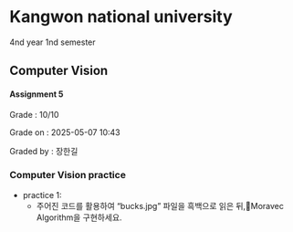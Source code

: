 # Kangwon national university

4nd year 1nd semester

## Computer Vision
#### Assignment 5
Grade : 10/10

Grade on : 2025-05-07 10:43

Graded by	: 장한길

### Computer Vision practice

- practice 1:
  * 주어진 코드를 활용하여 “bucks.jpg” 파일을 흑백으로 읽은 뒤,Moravec Algorithm을 구현하세요.
  